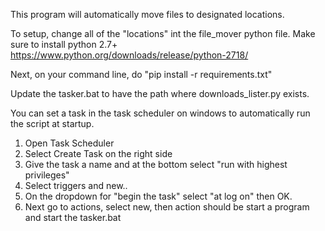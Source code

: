 This program will automatically move files to designated locations.

To setup, change all of the "locations" int the file_mover python file.
Make sure to install python 2.7+
https://www.python.org/downloads/release/python-2718/

Next, on your command line, do "pip install -r requirements.txt"

Update the tasker.bat to have the path where downloads_lister.py exists.

You can set a task in the task scheduler on windows to automatically run the script at startup.
1. Open Task Scheduler
2. Select Create Task on the right side
3. Give the task a name and at the bottom select "run with highest privileges"
4. Select triggers and new..
5. On the dropdown for "begin the task" select "at log on" then OK.
6. Next go to actions, select new, then action should be start a program and start the tasker.bat